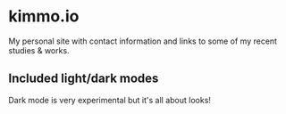 # kimmo.io

My personal site with contact information and links to some of my recent studies & works.

## Included light/dark modes

Dark mode is very experimental but it's all about looks!
